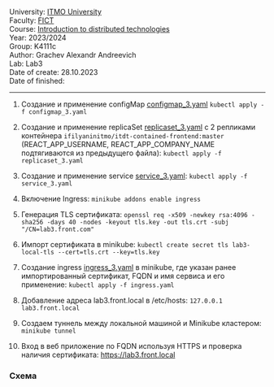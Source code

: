 University: [ITMO University](https://itmo.ru/ru/)\
Faculty: [FICT](https://fict.itmo.ru)\
Course: [Introduction to distributed technologies](https://github.com/itmo-ict-faculty/introduction-to-distributed-technologies)\
Year: 2023/2024\
Group: K4111c\
Author: Grachev Alexandr Andreevich\
Lab: Lab3\
Date of create: 28.10.2023\
Date of finished:

___
1) Cоздание и применение configMap [configmap_3.yaml](configmap_3.yaml) ``kubectl apply -f configmap_3.yaml``

2) Cоздание и применение replicaSet [replicaset_3.yaml](replicaset_3.yaml) с 2 репликами контейнера ``ifilyaninitmo/itdt-contained-frontend:master`` 
(REACT_APP_USERNAME, REACT_APP_COMPANY_NAME подтягиваются из предыдущего файла): ``kubectl apply -f replicaset_3.yaml``

3) Создание и применение service [service_3.yaml](service_3.yaml): ``kubectl apply -f service_3.yaml``

4) Включение Ingress: ``minikube addons enable ingress``

5) Генерация TLS сертификата: ``openssl req -x509 -newkey rsa:4096 -sha256 -days 40 -nodes -keyout tls.key -out tls.crt -subj "/CN=lab3.front.com"``

6) Импорт сертификата в minikube: ``kubectl create secret tls lab3-local-tls --cert=tls.crt --key=tls.key``

7) Cоздание ingress [ingress_3.yaml](ingress_3.yaml) в minikube, где указан ранее импортированный сертификат, FQDN и имя сервиса и его применение: ``kubectl apply -f ingress.yaml``

8) Добавление адреса lab3.front.local в /etc/hosts: ``127.0.0.1 lab3.front.local``

9) Создаем туннель между локальной машиной и Minikube кластером: ``minikube tunnel``

10) Вход в веб приложение по FQDN используя HTTPS и проверка наличия сертификата: https://lab3.front.local


### Схема